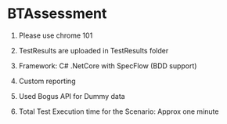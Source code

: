 # BTAssessment

1) Please use chrome 101
2) TestResults are uploaded in TestResults folder

3) Framework: C# .NetCore with SpecFlow (BDD support)
4) Custom reporting
5) Used Bogus API for Dummy data
6) Total Test Execution time for the Scenario: Approx one minute
